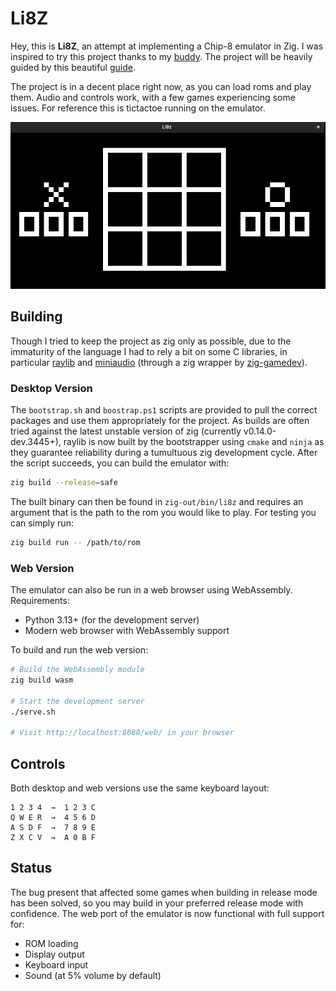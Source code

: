 # Li8Z

Hey, this is **Li8Z**, an attempt at implementing a Chip-8 emulator in Zig. I
was inspired to try this project thanks to my
[buddy](https://github.com/kevontheweb). The project will be heavily guided by
this beautiful [guide](https://github.com/aquova/chip8-book).

The project is in a decent place right now, as you can load roms and play them.
Audio and controls work, with a few games experiencing some issues. For reference
this is tictactoe running on the emulator.

![tictactoe](./public/game_window.png)

## Building

Though I tried to keep the project as zig only as possible, due to the immaturity
of the language I had to rely a bit on some C libraries, in particular
[raylib](https://www.raylib.com/) and [miniaudio](https://miniaud.io/) (through
a zig wrapper by
[zig-gamedev](https://github.com/zig-gamedev/zig-gamedev/tree/main/libs/zaudio)).

### Desktop Version

The `bootstrap.sh` and `boostrap.ps1` scripts are provided to pull the correct
packages and use them appropriately for the project. As builds are often tried
against the latest unstable version of zig (currently v0.14.0-dev.3445+), raylib is now built by the
bootstrapper using `cmake` and `ninja` as they guarantee reliability during a
tumultuous zig development cycle. After the script succeeds, you can build the
emulator with:

```bash
zig build --release=safe
```

The built binary can then be found in `zig-out/bin/li8z` and requires an
argument that is the path to the rom you would like to play. For testing you can
simply run:

```bash
zig build run -- /path/to/rom
```

### Web Version

The emulator can also be run in a web browser using WebAssembly. Requirements:
- Python 3.13+ (for the development server)
- Modern web browser with WebAssembly support

To build and run the web version:

```bash
# Build the WebAssembly module
zig build wasm

# Start the development server
./serve.sh

# Visit http://localhost:8080/web/ in your browser
```

## Controls

Both desktop and web versions use the same keyboard layout:
```
1 2 3 4  →  1 2 3 C
Q W E R  →  4 5 6 D
A S D F  →  7 8 9 E
Z X C V  →  A 0 B F
```

## Status

The bug present that affected some games when building in release mode has
been solved, so you may build in your preferred release mode with confidence.
The web port of the emulator is now functional with full support for:
- ROM loading
- Display output
- Keyboard input
- Sound (at 5% volume by default)
